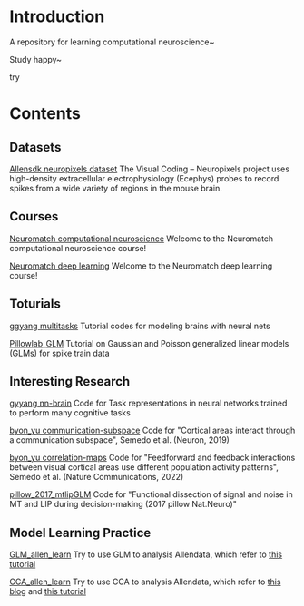 # Introduction

A repository for learning computational neuroscience~

Study happy~

try


# Contents

## Datasets
[Allensdk neuropixels dataset](https://allensdk.readthedocs.io/en/latest/visual_coding_neuropixels.html)  The Visual Coding – Neuropixels project uses high-density extracellular electrophysiology (Ecephys) probes to record spikes from a wide variety of regions in the mouse brain. 

## Courses
[Neuromatch computational neuroscience](https://compneuro.neuromatch.io/tutorials/intro.html)  Welcome to the Neuromatch computational neuroscience course!

[Neuromatch deep learning](https://deeplearning.neuromatch.io/tutorials/intro.html)  Welcome to the Neuromatch deep learning course!


## Toturials
[ggyang multitasks](https://github.com/gyyang/multitask) Tutorial codes for modeling brains with neural nets

[Pillowlab_GLM](https://github.com/pillowlab/GLMspiketraintutorial_python) Tutorial on Gaussian and Poisson generalized linear models (GLMs) for spike train data


## Interesting Research
[gyyang nn-brain](https://github.com/gyyang/nn-brain)  Code for Task representations in neural networks trained to perform many cognitive tasks

[byon_yu communication-subspace](https://github.com/joao-semedo/communication-subspace)  Code for "Cortical areas interact through a communication subspace", Semedo et al. (Neuron, 2019) 

[byon_yu correlation-maps](https://github.com/joao-semedo/canonical-correlation-maps)  Code for "Feedforward and feedback interactions between visual cortical areas use different population activity patterns", Semedo et al. (Nature Communications, 2022) 

[pillow_2017_mtlipGLM](https://github.com/jcbyts/mtlipglm)  Code for "Functional dissection of signal and noise in MT and
LIP during decision-making (2017 pillow  Nat.Neuro)"

## Model Learning Practice
[GLM_allen_learn](https://github.com/Jp-17/Coding_learning/blob/main/Model_learning/GLM_allen_learn.ipynb)  Try to use GLM to analysis Allendata, which refer to [this tutorial](https://compneuro.neuromatch.io/tutorials/W1D4_GeneralizedLinearModels/student/W1D4_Tutorial1.html)

[CCA_allen_learn](https://github.com/Jp-17/Coding_learning/blob/main/Model_learning/CCA_allen_learn.ipynb)  Try to use CCA to analysis Allendata, which refer to [this blog](https://gregorygundersen.com/blog/2018/07/17/cca/) and [this tutorial](https://github.com/gwgundersen/ml/blob/master/canonical_correlation_analysis.py)
 